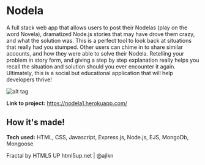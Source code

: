 # Nodela

A full stack web app that allows users to post their Nodelas (play on the word Novela), dramatized Node.js stories that may
have drove them crazy, and what the solution was. This is a perfect tool to look back at situations that really had you stumped. 
Other users can chime in to share similar accounts, and how they were able to solve their Nodela. Retelling your problem in story form,
and giving a step by step explanation really helps you recall the situation and solution should you ever encounter it again.
Ultimately, this is a social but educational application that will help developers thrive! 

![alt tag](https://i.ibb.co/bbqVDqc/Screenshot-167.png)

**Link to project:** https://nodela1.herokuapp.com/

## How it's made!
**Tech used:** HTML, CSS, Javascript, Express.js, Node.js, EJS, MongoDb, Mongoose


Fractal by HTML5 UP
html5up.net | @ajlkn
